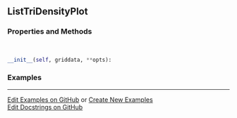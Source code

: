 ## <a id="McUtils.Plots.Plots.ListTriDensityPlot">ListTriDensityPlot</a>


### Properties and Methods
<a id="McUtils.Plots.Plots.ListTriDensityPlot.__init__">&nbsp;</a>
```python
__init__(self, griddata, **opts): 
```

### Examples


___

[Edit Examples on GitHub](https://github.com/McCoyGroup/References/edit/gh-pages/Documentation/examples/McUtils/Plots/Plots/ListTriDensityPlot.md) or 
[Create New Examples](https://github.com/McCoyGroup/References/new/gh-pages/?filename=Documentation/examples/McUtils/Plots/Plots/ListTriDensityPlot.md) <br/>
[Edit Docstrings on GitHub](https://github.com/McCoyGroup/McUtils/edit/master/Plots/Plots.py?message=Update%20Docs)